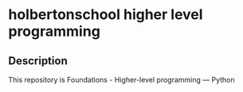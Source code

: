 # holbertonschool higher level programming

## Description

This repository is Foundations - Higher-level programming ― Python